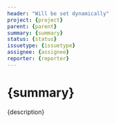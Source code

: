 ```yaml
---
header: "Will be set dynamically"
project: {project}
parent: {parent}
summary: {summary}
status: {status}
issuetype: {issuetype}
assignee: {assignee}
reporter: {reporter}
---
```

# {summary}

{description}

